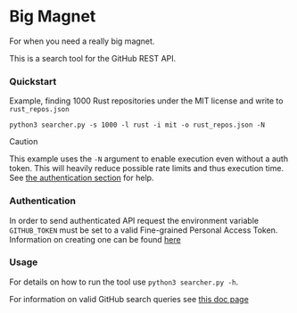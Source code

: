 # Big Magnet

For when you need a really big magnet.

This is a search tool for the GitHub REST API.

### Quickstart

Example, finding 1000 Rust repositories under the MIT license and write to `rust_repos.json`

```
python3 searcher.py -s 1000 -l rust -i mit -o rust_repos.json -N
```

> [!CAUTION]
> This example uses the `-N` argument to enable execution even without a auth token. This will heavily reduce possible rate limits and thus execution time. See [the authentication section](###Authentication) for help.

### Authentication

In order to send authenticated API request the environment variable `GITHUB_TOKEN` must be set to a valid Fine-grained Personal Access Token.
Information on creating one can be found [here](https://docs.github.com/en/enterprise-server@3.9/authentication/keeping-your-account-and-data-secure/managing-your-personal-access-tokens)

### Usage

For details on how to run the tool use `python3 searcher.py -h`.

For information on valid GitHub search queries see [this doc page](https://docs.github.com/en/search-github/searching-on-github/searching-for-repositories)


